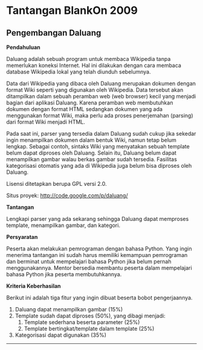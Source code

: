 # Tantangan BlankOn 2009 
## Pengembangan Daluang


**Pendahuluan**

Daluang adalah sebuah program untuk membaca Wikipedia tanpa memerlukan koneksi Internet. Hal ini dilakukan dengan cara membaca database Wikipedia lokal yang
telah diunduh sebelumnya.

Data dari Wikipedia yang dibaca oleh Daluang merupakan dokumen dengan format Wiki seperti yang digunakan oleh Wikipedia. Data tersebut akan ditampilkan
dalam sebuah peramban web (web browser) kecil yang menjadi bagian dari aplikasi Daluang. Karena peramban web membutuhkan dokumen dengan format HTML sedangkan
dokumen yang ada menggunakan format Wiki, maka perlu ada proses penerjemahan (parsing) dari format Wiki menjadi HTML.

Pada saat ini, parser yang tersedia dalam Daluang sudah cukup jika sekedar ingin menampilkan dokumen dalam bentuk Wiki, namun tetap belum lengkap. Sebagai
contoh, sintaks Wiki yang menyatakan sebuah template belum dapat diproses oleh Daluang. Selain itu, Daluang belum dapat menampilkan gambar walau berkas gambar
sudah tersedia. Fasilitas kategorisasi otomatis yang ada di Wikipedia juga belum bisa diproses oleh Daluang.

Lisensi ditetapkan berupa GPL versi 2.0.

Situs proyek: ​http://code.google.com/p/daluang/


**Tantangan**

Lengkapi parser yang ada sekarang sehingga Daluang dapat memproses template, menampilkan gambar, dan kategori.




**Persyaratan**

Peserta akan melakukan pemrograman dengan bahasa Python. Yang ingin menerima tantangan ini sudah harus memiliki kemampuan pemrograman dan berminat untuk
mempelajari bahasa Python jika belum pernah menggunakannya. Mentor bersedia membantu peserta dalam mempelajari bahasa Python jika peserta membutuhkannya.


**Kriteria Keberhasilan**

Berikut ini adalah tiga fitur yang ingin dibuat beserta bobot pengerjaannya.
   1. Daluang dapat menampilkan gambar (15%)
   2. Template sudah dapat diproses (50%), yang dibagi menjadi:
         1. Template sederhana beserta parameter (25%)
         2. Template bertingkat/template dalam template (25%)
   3. Kategorisasi dapat digunakan (35%)


---
 



